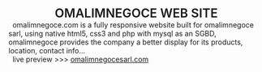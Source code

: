 <center style='font-size: 1.5rem; font-weight: 600; text-align: center;' >OMALIMNEGOCE WEB SITE</center>
<div>&nbsp;&nbsp;omalimnegoce.com is a fully responsive website built for omalimnegoce sarl, using native html5, css3 and php with mysql as an SGBD, omalimnegoce provides the company a better display for its products, location, contact info...</div>

<div>&nbsp;&nbsp;live preview >>> <a href='https://omalim.000webhostapp.com/' >omalimnegocesarl.com</a></div>
